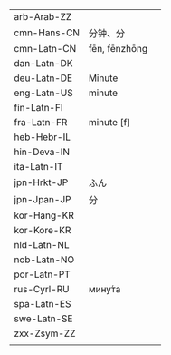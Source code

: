| | | |
|-|-|-|
| arb-Arab-ZZ |  |  |
| cmn-Hans-CN | 分钟、分 |  |
| cmn-Latn-CN | fēn, fēnzhōng |  |
| dan-Latn-DK |  |  |
| deu-Latn-DE | Minute |  |
| eng-Latn-US | minute |  |
| fin-Latn-FI |  |  |
| fra-Latn-FR | minute [f] |  |
| heb-Hebr-IL |  |  |
| hin-Deva-IN |  |  |
| ita-Latn-IT |  |  |
| jpn-Hrkt-JP | ふん |  |
| jpn-Jpan-JP | 分 |  |
| kor-Hang-KR |  |  |
| kor-Kore-KR |  |  |
| nld-Latn-NL |  |  |
| nob-Latn-NO |  |  |
| por-Latn-PT |  |  |
| rus-Cyrl-RU | мину́та |  |
| spa-Latn-ES |  |  |
| swe-Latn-SE |  |  |
| zxx-Zsym-ZZ |  |  |
|  |  |  |
